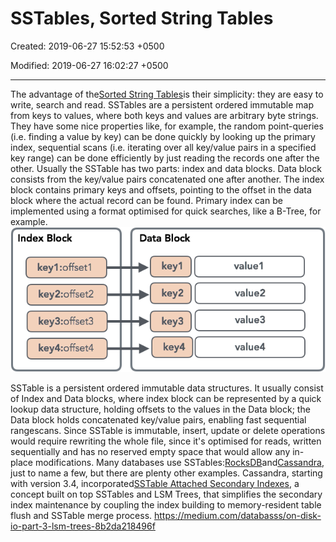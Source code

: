 # SSTables, Sorted String Tables

Created: 2019-06-27 15:52:53 +0500

Modified: 2019-06-27 16:02:27 +0500

---

The advantage of the[Sorted String Tables](https://static.googleusercontent.com/media/research.google.com/en/archive/bigtable-osdi06.pdf)is their simplicity: they are easy to write, search and read. SSTables are a persistent ordered immutable map from keys to values, where both keys and values are arbitrary byte strings. They have some nice properties like, for example, the random point-queries (i.e. finding a value by key) can be done quickly by looking up the primary index, sequential scans (i.e. iterating over all key/value pairs in a specified key range) can be done efficiently by just reading the records one after the other.
Usually the SSTable has two parts: index and data blocks. Data block consists from the key/value pairs concatenated one after another. The index block contains primary keys and offsets, pointing to the offset in the data block where the actual record can be found. Primary index can be implemented using a format optimised for quick searches, like a B-Tree, for example.
![Index Black keyi :offsetl key2:offset2 key3:offset3 key4:offset4 Data Black ](media/SSTables,-Sorted-String-Tables-image1.png)

SSTable is a persistent ordered immutable data structures. It usually consist of Index and Data blocks, where index block can be represented by a quick lookup data structure, holding offsets to the values in the Data block; the Data block holds concatenated key/value pairs, enabling fast sequential rangescans.
Since SSTable is immutable, insert, update or delete operations would require rewriting the whole file, since it's optimised for reads, written sequentially and has no reserved empty space that would allow any in-place modifications.
Many databases use SSTables:[RocksDB](https://github.com/facebook/rocksdb/wiki/Terminology)and[Cassandra](https://docs.datastax.com/en/cassandra/3.0/cassandra/dml/dmlManageOndisk.html), just to name a few, but there are plenty other examples. Cassandra, starting with version 3.4, incorporated[SSTable Attached Secondary Indexes](https://github.com/apache/cassandra/blob/trunk/doc/SASI.md), a concept built on top SSTables and LSM Trees, that simplifies the secondary index maintenance by coupling the index building to memory-resident table flush and SSTable merge process.
<https://medium.com/databasss/on-disk-io-part-3-lsm-trees-8b2da218496f>

